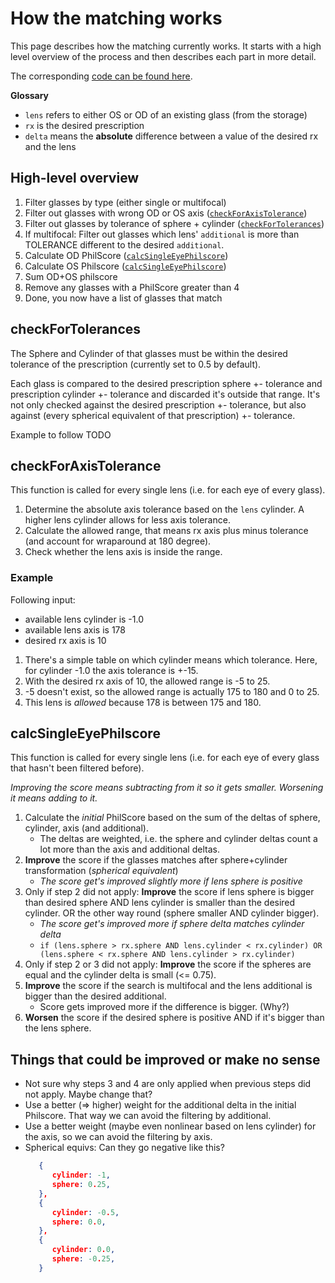 # How the matching works

This page describes how the matching currently works. It starts with a high level overview of the process and then describes each part in more detail.

The corresponding [code can be found here](https://github.com/reims2/reims2-frontend/blob/main/src/lib/philscore.ts).

**Glossary**

- `lens` refers to either OS or OD of an existing glass (from the storage)
- `rx` is the desired prescription
- `delta` means the **absolute** difference between a value of the desired rx and the lens

## High-level overview

1. Filter glasses by type (either single or multifocal)
2. Filter out glasses with wrong OD or OS axis ([`checkForAxisTolerance`](#checkforaxistolerance))
3. Filter out glasses by tolerance of sphere + cylinder ([`checkForTolerances`](#checkForTolerances))
4. If multifocal: Filter out glasses which lens' `additional` is more than TOLERANCE different to the desired `additional`.
5. Calculate OD PhilScore ([`calcSingleEyePhilscore`](#calcsingleeyephilscore))
6. Calculate OS Philscore ([`calcSingleEyePhilscore`](#calcsingleeyephilscore))
7. Sum OD+OS philscore
8. Remove any glasses with a PhilScore greater than 4
9. Done, you now have a list of glasses that match

## checkForTolerances

The Sphere and Cylinder of that glasses must be within the desired tolerance of the prescription (currently set to 0.5 by default).

Each glass is compared to the desired prescription sphere +- tolerance and prescription cylinder +- tolerance and discarded it's outside that range. It's not only checked against the desired prescription +- tolerance, but also against (every spherical equivalent of that prescription) +- tolerance.

Example to follow TODO

## checkForAxisTolerance

This function is called for every single lens (i.e. for each eye of every glass).

1. Determine the absolute axis tolerance based on the `lens` cylinder. A higher lens cylinder allows for less axis tolerance.
2. Calculate the allowed range, that means rx axis plus minus tolerance (and account for wraparound at 180 degree).
3. Check whether the lens axis is inside the range.

### Example

Following input:

- available lens cylinder is -1.0
- available lens axis is 178
- desired rx axis is 10

1. There's a simple table on which cylinder means which tolerance. Here, for cylinder -1.0 the axis tolerance is +-15.
2. With the desired rx axis of 10, the allowed range is -5 to 25.
3. -5 doesn't exist, so the allowed range is actually 175 to 180 and 0 to 25.
4. This lens is _allowed_ because 178 is between 175 and 180.

## calcSingleEyePhilscore

This function is called for every single lens (i.e. for each eye of every glass that hasn't been filtered before).

_Improving the score means subtracting from it so it gets smaller. Worsening it means adding to it._

1. Calculate the _initial_ PhilScore based on the sum of the deltas of sphere, cylinder, axis (and additional).
   - The deltas are weighted, i.e. the sphere and cylinder deltas count a lot more than the axis and additional deltas.
2. **Improve** the score if the glasses matches after sphere+cylinder transformation (_spherical equivalent_)
   - _The score get's improved slightly more if lens sphere is positive_
3. Only if step 2 did not apply: **Improve** the score if lens sphere is bigger than desired sphere AND lens cylinder is smaller than the desired cylinder. OR the other way round (sphere smaller AND cylinder bigger).
   - _The score get's improved more if sphere delta matches cylinder delta_
   - `if (lens.sphere > rx.sphere AND lens.cylinder < rx.cylinder) OR (lens.sphere < rx.sphere AND lens.cylinder > rx.cylinder)`
4. Only if step 2 or 3 did not apply: **Improve** the score if the spheres are equal and the cylinder delta is small (<= 0.75).
5. **Improve** the score if the search is multifocal and the lens additional is bigger than the desired additional.
   - Score gets improved more if the difference is bigger. (Why?)
6. **Worsen** the score if the desired sphere is positive AND if it's bigger than the lens sphere.

## Things that could be improved or make no sense

- Not sure why steps 3 and 4 are only applied when previous steps did not apply. Maybe change that?
- Use a better (=> higher) weight for the additional delta in the initial Philscore. That way we can avoid the filtering by additional.
- Use a better weight (maybe even nonlinear based on lens cylinder) for the axis, so we can avoid the filtering by axis.
- Spherical equivs: Can they go negative like this?
  ```json
     {
        cylinder: -1,
        sphere: 0.25,
     },
     {
        cylinder: -0.5,
        sphere: 0.0,
     },
     {
        cylinder: 0.0,
        sphere: -0.25,
     }
  ```
